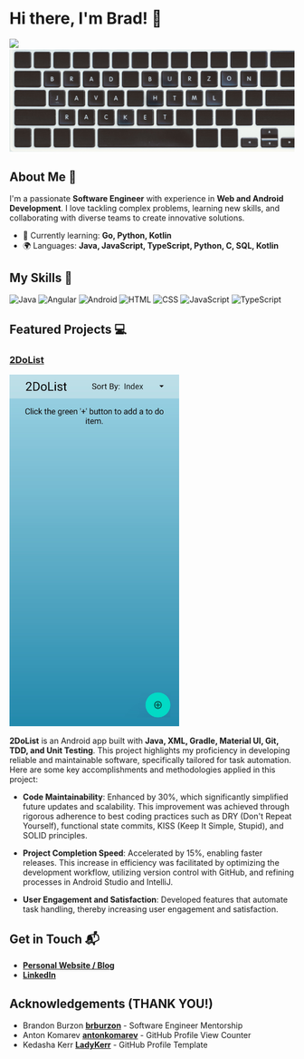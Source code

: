 # Hi there, I'm Brad! 👋
![](https://komarev.com/ghpvc/?username=bradburzon)
![Banner Image](src/assets/intro-img.png)

## About Me 🚀

I'm a passionate **Software Engineer** with experience in **Web and Android Development**. I love tackling complex problems, learning new skills, and collaborating with diverse teams to create innovative solutions.

- 🌱 Currently learning: **Go, Python, Kotlin**
- 🌍 Languages: **Java, JavaScript, TypeScript, Python, C, SQL, Kotlin**

## My Skills 🧠
![Java](https://img.shields.io/badge/java-%23ED8B00.svg?style=for-the-badge&logo=openjdk&logoColor=white)
![Angular](https://img.shields.io/badge/Angular-DD0031?style=for-the-badge&logo=angular&logoColor=white)
![Android](https://img.shields.io/badge/Android_Studio-3DDC84?style=for-the-badge&logo=android-studio&logoColor=white)
![HTML](https://img.shields.io/badge/-HTML-E34F26?style=for-the-badge&logo=typescript&logoColor=white)
![CSS](https://img.shields.io/badge/-CSS-1572B6?style=for-the-badge&logo=typescript&logoColor=white)
![JavaScript](https://img.shields.io/badge/-JavaScript-F7DF1E?style=for-the-badge&logo=typescript&logoColor=white)
![TypeScript](https://img.shields.io/badge/TypeScript-007ACC?style=for-the-badge&logo=typescript&logoColor=white)

## Featured Projects 💻

### [2DoList](https://github.com/bradburzon/2DoList)
<img src="src/assets/todolist1.jpg"  width="300" height="auto">

**2DoList** is an Android app built with **Java, XML, Gradle, Material UI, Git, TDD, and Unit Testing**. This project highlights my proficiency in developing reliable and maintainable software, specifically tailored for task automation. Here are some key accomplishments and methodologies applied in this project:

- **Code Maintainability**: Enhanced by 30%, which significantly simplified future updates and scalability. This improvement was achieved through rigorous adherence to best coding practices such as DRY (Don't Repeat Yourself), functional state commits, KISS (Keep It Simple, Stupid), and SOLID principles.

- **Project Completion Speed**: Accelerated by 15%, enabling faster releases. This increase in efficiency was facilitated by optimizing the development workflow, utilizing version control with GitHub, and refining processes in Android Studio and IntelliJ.

- **User Engagement and Satisfaction**: Developed features that automate task handling, thereby increasing user engagement and satisfaction.

## Get in Touch 📬

- **[Personal Website / Blog](https://bradburzon.com/)**
- **[LinkedIn](http://www.linkedin.com/in/brad-burzon)**

## Acknowledgements (THANK YOU!)

-  Brandon Burzon **[brburzon](https://github.com/brburzon)**  - Software Engineer Mentorship
-  Anton Komarev **[antonkomarev](https://github.com/antonkomarev)** - GitHub Profile View Counter
-  Kedasha Kerr **[LadyKerr](https://github.com/LadyKerr)** - GitHub Profile Template





